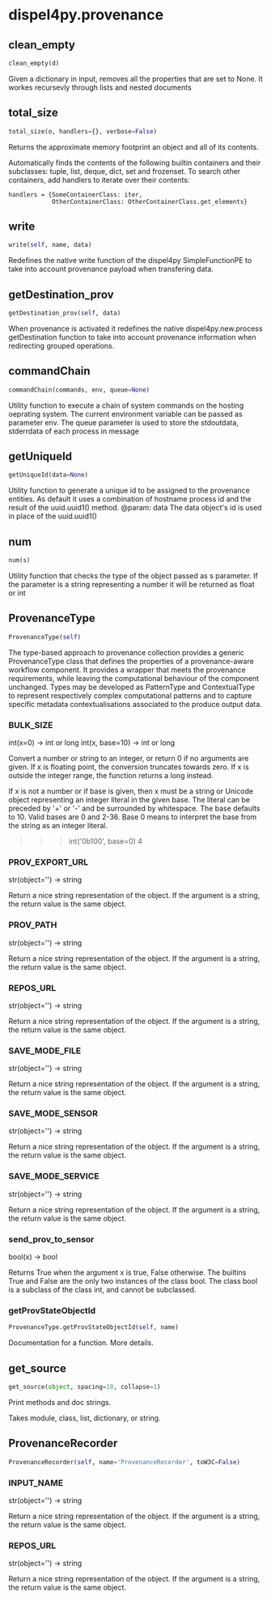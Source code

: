 # dispel4py.provenance

## clean_empty
```python
clean_empty(d)
```
Given a dictionary in input, removes all the properties that are set to None.
It workes recursevly through lists and nested documents


## total_size
```python
total_size(o, handlers={}, verbose=False)
```
Returns the approximate memory footprint an object and all of its contents.

Automatically finds the contents of the following builtin containers and
their subclasses:  tuple, list, deque, dict, set and frozenset.
To search other containers, add handlers to iterate over their contents:

    handlers = {SomeContainerClass: iter,
                OtherContainerClass: OtherContainerClass.get_elements}


## write
```python
write(self, name, data)
```
Redefines the native write function of the dispel4py SimpleFunctionPE to take into account
provenance payload when transfering data.

## getDestination_prov
```python
getDestination_prov(self, data)
```
When provenance is activated it redefines the native dispel4py.new.process getDestination function to take into account provenance information
when redirecting grouped operations.

## commandChain
```python
commandChain(commands, env, queue=None)
```
Utility function to execute a chain of system commands on the hosting oeprating system.
The current environment variable can be passed as parameter env.
The queue parameter is used to store the stdoutdata, stderrdata of each process in message

## getUniqueId
```python
getUniqueId(data=None)
```
Utility function to generate a unique id to be assigned to the provenance entities. As default it uses a combination
of hostname process id and the result of the uuid.uuid1() method.
@param: data The data object's id is used in place of the uuid.uuid1()

## num
```python
num(s)
```
Utility function that checks the type of the object passed as s parameter.
If the parameter is a string representing a number it will be returned as float or int

## ProvenanceType
```python
ProvenanceType(self)
```
The type-based approach to provenance collection provides a generic ProvenanceType class
that defines the properties of a provenance-aware workflow component. It provides
a wrapper that meets the provenance requirements, while leaving the computational
behaviour of the component unchanged. Types may be developed as PatternType and ContextualType to represent respectively complex
computational patterns and to capture specific metadata contextualisations associated to the produce output data.

### BULK_SIZE
int(x=0) -> int or long
int(x, base=10) -> int or long

Convert a number or string to an integer, or return 0 if no arguments
are given.  If x is floating point, the conversion truncates towards zero.
If x is outside the integer range, the function returns a long instead.

If x is not a number or if base is given, then x must be a string or
Unicode object representing an integer literal in the given base.  The
literal can be preceded by '+' or '-' and be surrounded by whitespace.
The base defaults to 10.  Valid bases are 0 and 2-36.  Base 0 means to
interpret the base from the string as an integer literal.
>>> int('0b100', base=0)
4
### PROV_EXPORT_URL
str(object='') -> string

Return a nice string representation of the object.
If the argument is a string, the return value is the same object.
### PROV_PATH
str(object='') -> string

Return a nice string representation of the object.
If the argument is a string, the return value is the same object.
### REPOS_URL
str(object='') -> string

Return a nice string representation of the object.
If the argument is a string, the return value is the same object.
### SAVE_MODE_FILE
str(object='') -> string

Return a nice string representation of the object.
If the argument is a string, the return value is the same object.
### SAVE_MODE_SENSOR
str(object='') -> string

Return a nice string representation of the object.
If the argument is a string, the return value is the same object.
### SAVE_MODE_SERVICE
str(object='') -> string

Return a nice string representation of the object.
If the argument is a string, the return value is the same object.
### send_prov_to_sensor
bool(x) -> bool

Returns True when the argument x is true, False otherwise.
The builtins True and False are the only two instances of the class bool.
The class bool is a subclass of the class int, and cannot be subclassed.
### getProvStateObjectId
```python
ProvenanceType.getProvStateObjectId(self, name)
```
Documentation for a function.
More details.

## get_source
```python
get_source(object, spacing=10, collapse=1)
```
Print methods and doc strings.

Takes module, class, list, dictionary, or string.
## ProvenanceRecorder
```python
ProvenanceRecorder(self, name='ProvenanceRecorder', toW3C=False)
```

### INPUT_NAME
str(object='') -> string

Return a nice string representation of the object.
If the argument is a string, the return value is the same object.
### REPOS_URL
str(object='') -> string

Return a nice string representation of the object.
If the argument is a string, the return value is the same object.
